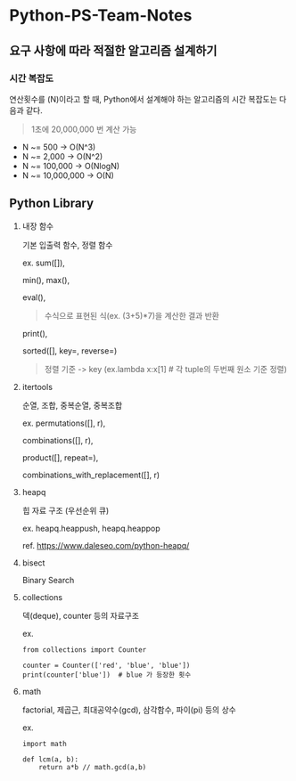 # Python-PS-Team-Notes

## 요구 사항에 따라 적절한 알고리즘 설계하기

### 시간 복잡도

연산횟수를 (N)이라고 할 때, Python에서 설계해야 하는 알고리즘의 시간 복잡도는 다음과 같다. 

> 1초에 20,000,000 번 계산 가능

- N ~= 500 -> O(N^3)
- N ~= 2,000 -> O(N^2)
- N ~= 100,000 -> O(NlogN)
- N ~= 10,000,000 -> O(N)


## Python Library

1. 내장 함수

     기본 입출력 함수, 정렬 함수

      ex. sum([]), 
      
      min(), max(), 
      
      eval(),               
      > 수식으로 표현된 식(ex. (3+5)*7)을 계산한 결과 반환
      
      print(),
      
      sorted([], key=, reverse=)            
      >  정렬 기준 -> key (ex.lambda x:x[1]  # 각 tuple의 두번째 원소 기준 정렬)

2. itertools

    순열, 조합, 중복순열, 중복조합
    
     ex. permutations([], r), 
     
     combinations([], r),
     
     product([], repeat=),
     
     combinations_with_replacement([], r)

3. heapq

    힙 자료 구조 (우선순위 큐)

     ex. heapq.heappush, heapq.heappop
     
     ref. https://www.daleseo.com/python-heapq/ 

4. bisect

    Binary Search

5. collections

    덱(deque), counter 등의 자료구조
    
     ex.
      ```
      from collections import Counter

      counter = Counter(['red', 'blue', 'blue'])
      print(counter['blue'])  # blue 가 등장한 횟수
      ```

6. math

    factorial, 제곱근, 최대공약수(gcd), 삼각함수, 파이(pi) 등의 상수

     ex. 
      ```
      import math
      
      def lcm(a, b):
          return a*b // math.gcd(a,b)
      ```
